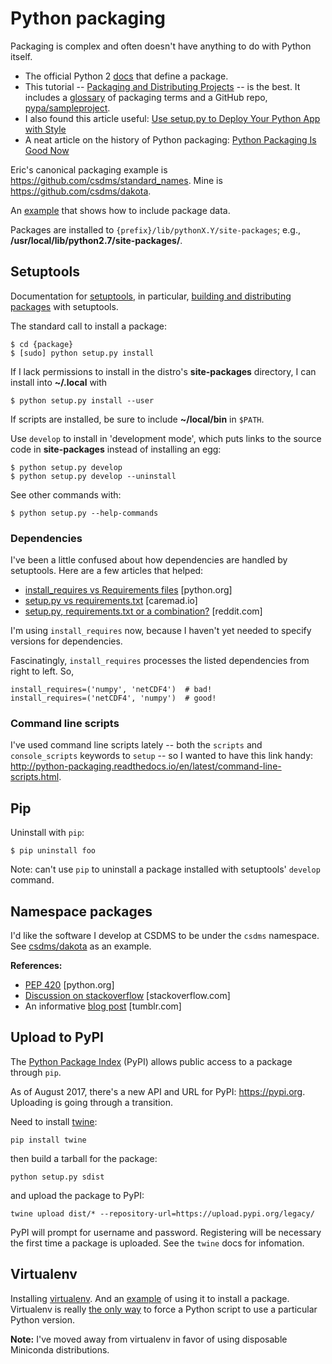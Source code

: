 # Python packaging 

Packaging is complex
and often doesn't have anything to do with Python itself.

* The official Python 2 [docs](https://docs.python.org/2/tutorial/modules.html#packages) that define a package.
* This tutorial -- [Packaging and Distributing Projects](https://packaging.python.org/distributing/) -- is the best. It includes a [glossary](https://packaging.python.org/glossary/) of packaging terms and a GitHub repo, [pypa/sampleproject](https://github.com/pypa/sampleproject).
* I also found this article useful: [Use setup.py to Deploy Your Python App with Style](http://www.siafoo.net/article/77)
* A neat article on the history of Python packaging: [Python Packaging Is Good Now](https://glyph.twistedmatrix.com/2016/08/python-packaging.html)

Eric's canonical packaging example is https://github.com/csdms/standard_names.
Mine is https://github.com/csdms/dakota.

An
[example](https://docs.python.org/2/distutils/setupscript.html#installing-scripts)
that shows how to include package data.

Packages are installed to `{prefix}/lib/pythonX.Y/site-packages`;
e.g., **/usr/local/lib/python2.7/site-packages/**.


## Setuptools

Documentation for
[setuptools](https://setuptools.readthedocs.io/en/latest/index.html),
in particular,
[building and distributing packages](https://setuptools.readthedocs.io/en/latest/setuptools.html)
with setuptools.

The standard call to install a package:

	$ cd {package}
	$ [sudo] python setup.py install

If I lack permissions to install
in the distro's **site-packages** directory,
I can install into **~/.local** with

	$ python setup.py install --user

If scripts are installed,
be sure to include **~/local/bin** in `$PATH`.

Use `develop` to install in 'development mode',
which puts links to the source code
in **site-packages** instead of installing an egg:

	$ python setup.py develop
	$ python setup.py develop --uninstall

See other commands with:

	$ python setup.py --help-commands

### Dependencies

I've been a little confused about how dependencies are handled
by setuptools.
Here are a few articles that helped:

* [install_requires vs Requirements files](https://packaging.python.org/requirements/) [python.org]
* [setup.py vs requirements.txt](https://caremad.io/2013/07/setup-vs-requirement/) [caremad.io]
* [setup.py, requirements.txt or a combination?](https://www.reddit.com/r/Python/comments/3uzl2a/setuppy_requirementstxt_or_a_combination/) [reddit.com]

I'm using `install_requires` now,
because I haven't yet needed to specify versions for dependencies.

Fascinatingly,
`install_requires` processes the listed dependencies
from right to left.
So,

    install_requires=('numpy', 'netCDF4')  # bad!
	install_requires=('netCDF4', 'numpy')  # good!

### Command line scripts

I've used command line scripts lately --
both the `scripts` and `console_scripts` keywords to `setup`
-- so I wanted to have this link handy:
http://python-packaging.readthedocs.io/en/latest/command-line-scripts.html.


## Pip

Uninstall with `pip`:

	$ pip uninstall foo

Note: can't use `pip` to uninstall a package
installed with setuptools' `develop` command.


## Namespace packages

I'd like the software I develop at CSDMS to be under the `csdms` namespace.
See [csdms/dakota](https://github.com/csdms/dakota)
as an example.

**References:**

* [PEP 420](https://www.python.org/dev/peps/pep-0420/) [python.org]
* [Discussion on stackoverflow](http://stackoverflow.com/a/1676069/1563298) [stackoverflow.com]
* An informative [blog post](http://cdent.tumblr.com/post/216241761/python-namespace-packages-for-tiddlyweb) [tumblr.com]


## Upload to PyPI

The [Python Package Index](https://pypi.python.org/pypi) (PyPI)
allows public access to a package through `pip`.

As of August 2017,
there's a new API and URL for PyPI: https://pypi.org.
Uploading is going through a transition.

Need to install [twine](https://pypi.python.org/pypi/twine):

    pip install twine

then build a tarball for the package:

    python setup.py sdist

and upload the package to PyPI:

    twine upload dist/* --repository-url=https://upload.pypi.org/legacy/

PyPI will prompt for username and password.
Registering will be necessary the first time a package is uploaded.
See the `twine` docs for infomation.


## Virtualenv

Installing
[virtualenv](http://virtualenv.readthedocs.org/en/latest/virtualenv.html).
And an
[example](http://matthew-brett.github.io/pydagogue/installing_scripts.html)
of using it to install a package.
Virtualenv is really
[the only way](http://stackoverflow.com/questions/11170827/how-tell-python-script-to-use-particular-version)
to force a Python script to use a particular Python version.

**Note:** I've moved away from virtualenv in favor of using
disposable Miniconda distributions.
